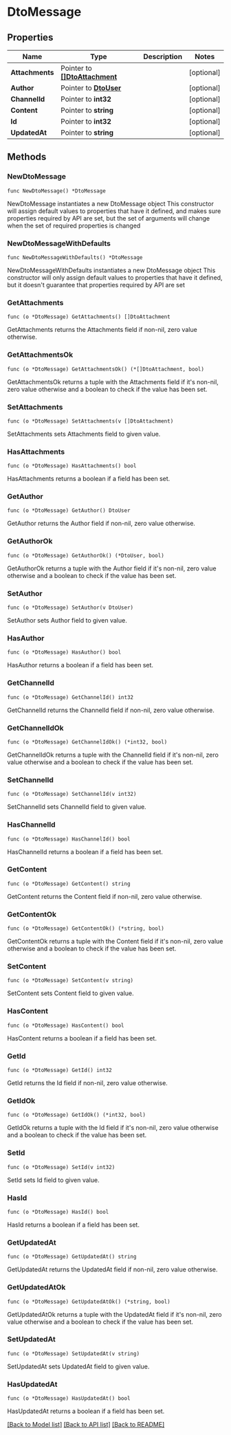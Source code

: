# DtoMessage

## Properties

Name | Type | Description | Notes
------------ | ------------- | ------------- | -------------
**Attachments** | Pointer to [**[]DtoAttachment**](DtoAttachment.md) |  | [optional] 
**Author** | Pointer to [**DtoUser**](DtoUser.md) |  | [optional] 
**ChannelId** | Pointer to **int32** |  | [optional] 
**Content** | Pointer to **string** |  | [optional] 
**Id** | Pointer to **int32** |  | [optional] 
**UpdatedAt** | Pointer to **string** |  | [optional] 

## Methods

### NewDtoMessage

`func NewDtoMessage() *DtoMessage`

NewDtoMessage instantiates a new DtoMessage object
This constructor will assign default values to properties that have it defined,
and makes sure properties required by API are set, but the set of arguments
will change when the set of required properties is changed

### NewDtoMessageWithDefaults

`func NewDtoMessageWithDefaults() *DtoMessage`

NewDtoMessageWithDefaults instantiates a new DtoMessage object
This constructor will only assign default values to properties that have it defined,
but it doesn't guarantee that properties required by API are set

### GetAttachments

`func (o *DtoMessage) GetAttachments() []DtoAttachment`

GetAttachments returns the Attachments field if non-nil, zero value otherwise.

### GetAttachmentsOk

`func (o *DtoMessage) GetAttachmentsOk() (*[]DtoAttachment, bool)`

GetAttachmentsOk returns a tuple with the Attachments field if it's non-nil, zero value otherwise
and a boolean to check if the value has been set.

### SetAttachments

`func (o *DtoMessage) SetAttachments(v []DtoAttachment)`

SetAttachments sets Attachments field to given value.

### HasAttachments

`func (o *DtoMessage) HasAttachments() bool`

HasAttachments returns a boolean if a field has been set.

### GetAuthor

`func (o *DtoMessage) GetAuthor() DtoUser`

GetAuthor returns the Author field if non-nil, zero value otherwise.

### GetAuthorOk

`func (o *DtoMessage) GetAuthorOk() (*DtoUser, bool)`

GetAuthorOk returns a tuple with the Author field if it's non-nil, zero value otherwise
and a boolean to check if the value has been set.

### SetAuthor

`func (o *DtoMessage) SetAuthor(v DtoUser)`

SetAuthor sets Author field to given value.

### HasAuthor

`func (o *DtoMessage) HasAuthor() bool`

HasAuthor returns a boolean if a field has been set.

### GetChannelId

`func (o *DtoMessage) GetChannelId() int32`

GetChannelId returns the ChannelId field if non-nil, zero value otherwise.

### GetChannelIdOk

`func (o *DtoMessage) GetChannelIdOk() (*int32, bool)`

GetChannelIdOk returns a tuple with the ChannelId field if it's non-nil, zero value otherwise
and a boolean to check if the value has been set.

### SetChannelId

`func (o *DtoMessage) SetChannelId(v int32)`

SetChannelId sets ChannelId field to given value.

### HasChannelId

`func (o *DtoMessage) HasChannelId() bool`

HasChannelId returns a boolean if a field has been set.

### GetContent

`func (o *DtoMessage) GetContent() string`

GetContent returns the Content field if non-nil, zero value otherwise.

### GetContentOk

`func (o *DtoMessage) GetContentOk() (*string, bool)`

GetContentOk returns a tuple with the Content field if it's non-nil, zero value otherwise
and a boolean to check if the value has been set.

### SetContent

`func (o *DtoMessage) SetContent(v string)`

SetContent sets Content field to given value.

### HasContent

`func (o *DtoMessage) HasContent() bool`

HasContent returns a boolean if a field has been set.

### GetId

`func (o *DtoMessage) GetId() int32`

GetId returns the Id field if non-nil, zero value otherwise.

### GetIdOk

`func (o *DtoMessage) GetIdOk() (*int32, bool)`

GetIdOk returns a tuple with the Id field if it's non-nil, zero value otherwise
and a boolean to check if the value has been set.

### SetId

`func (o *DtoMessage) SetId(v int32)`

SetId sets Id field to given value.

### HasId

`func (o *DtoMessage) HasId() bool`

HasId returns a boolean if a field has been set.

### GetUpdatedAt

`func (o *DtoMessage) GetUpdatedAt() string`

GetUpdatedAt returns the UpdatedAt field if non-nil, zero value otherwise.

### GetUpdatedAtOk

`func (o *DtoMessage) GetUpdatedAtOk() (*string, bool)`

GetUpdatedAtOk returns a tuple with the UpdatedAt field if it's non-nil, zero value otherwise
and a boolean to check if the value has been set.

### SetUpdatedAt

`func (o *DtoMessage) SetUpdatedAt(v string)`

SetUpdatedAt sets UpdatedAt field to given value.

### HasUpdatedAt

`func (o *DtoMessage) HasUpdatedAt() bool`

HasUpdatedAt returns a boolean if a field has been set.


[[Back to Model list]](../README.md#documentation-for-models) [[Back to API list]](../README.md#documentation-for-api-endpoints) [[Back to README]](../README.md)


